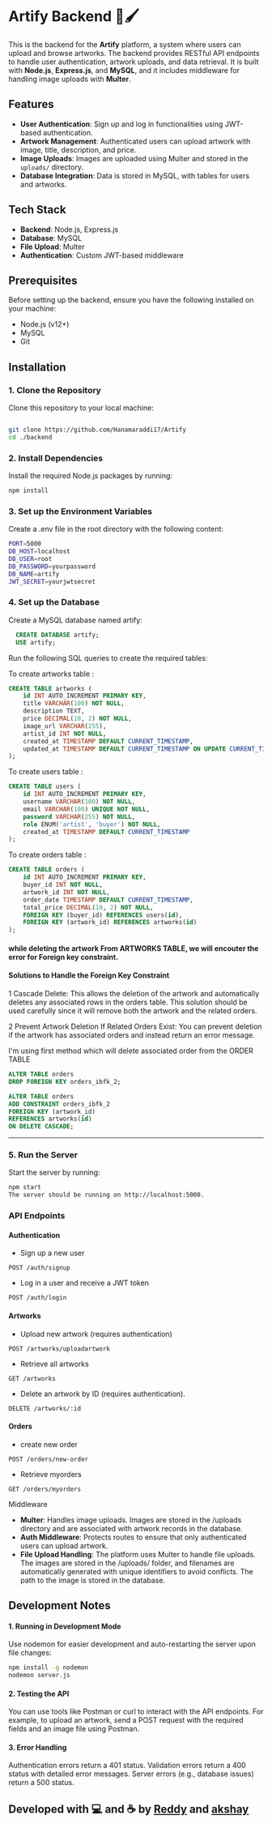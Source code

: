 # Artify Backend 🎨🖌️

This is the backend for the **Artify** platform, a system where users can upload and browse artworks. The backend provides RESTful API endpoints to handle user authentication, artwork uploads, and data retrieval. It is built with **Node.js**, **Express.js**, and **MySQL**, and it includes middleware for handling image uploads with **Multer**.

## Features

- **User Authentication**: Sign up and log in functionalities using JWT-based authentication.
- **Artwork Management**: Authenticated users can upload artwork with image, title, description, and price.
- **Image Uploads**: Images are uploaded using Multer and stored in the `uploads/` directory.
- **Database Integration**: Data is stored in MySQL, with tables for users and artworks.

## Tech Stack

- **Backend**: Node.js, Express.js
- **Database**: MySQL
- **File Upload**: Multer
- **Authentication**: Custom JWT-based middleware

## Prerequisites

Before setting up the backend, ensure you have the following installed on your machine:

- Node.js (v12+)
- MySQL
- Git

## Installation

### 1. Clone the Repository

Clone this repository to your local machine:

```bash

git clone https://github.com/Hanamaraddi17/Artify
cd ./backend
```

### 2. Install Dependencies

Install the required Node.js packages by running:

```bash
npm install
```

### 3. Set up the Environment Variables

Create a .env file in the root directory with the following content:

```bash
PORT=5000
DB_HOST=localhost
DB_USER=root
DB_PASSWORD=yourpassword
DB_NAME=artify
JWT_SECRET=yourjwtsecret
```

### 4. Set up the Database

Create a MySQL database named artify:

```sql
  CREATE DATABASE artify;
  USE artify;
```

Run the following SQL queries to create the required tables:

To create artworks table :

```sql
CREATE TABLE artworks (
    id INT AUTO_INCREMENT PRIMARY KEY,
    title VARCHAR(100) NOT NULL,
    description TEXT,
    price DECIMAL(10, 2) NOT NULL,
    image_url VARCHAR(255),
    artist_id INT NOT NULL,
    created_at TIMESTAMP DEFAULT CURRENT_TIMESTAMP,
    updated_at TIMESTAMP DEFAULT CURRENT_TIMESTAMP ON UPDATE CURRENT_TIMESTAMP
);
```

To create users table :

```sql
CREATE TABLE users (
    id INT AUTO_INCREMENT PRIMARY KEY,
    username VARCHAR(100) NOT NULL,
    email VARCHAR(100) UNIQUE NOT NULL,
    password VARCHAR(255) NOT NULL,
    role ENUM('artist', 'buyer') NOT NULL,
    created_at TIMESTAMP DEFAULT CURRENT_TIMESTAMP
);
```

To create orders table :

```sql
CREATE TABLE orders (
    id INT AUTO_INCREMENT PRIMARY KEY,
    buyer_id INT NOT NULL,
    artwork_id INT NOT NULL,
    order_date TIMESTAMP DEFAULT CURRENT_TIMESTAMP,
    total_price DECIMAL(10, 2) NOT NULL,
    FOREIGN KEY (buyer_id) REFERENCES users(id),
    FOREIGN KEY (artwork_id) REFERENCES artworks(id)
);
```

#### while deleting the artwork From ARTWORKS TABLE, we will encouter the error for Foreign key constraint. </br>

#### Solutions to Handle the Foreign Key Constraint

1 Cascade Delete: This allows the deletion of the artwork and automatically deletes any associated rows in the orders table. This solution should be used carefully since it will remove both the artwork and the related orders.

2 Prevent Artwork Deletion If Related Orders Exist: You can prevent deletion if the artwork has associated orders and instead return an error message.

I'm using first method which will delete associated order from the ORDER TABLE

```sql
ALTER TABLE orders
DROP FOREIGN KEY orders_ibfk_2;

ALTER TABLE orders
ADD CONSTRAINT orders_ibfk_2
FOREIGN KEY (artwork_id)
REFERENCES artworks(id)
ON DELETE CASCADE;
```

---

### 5. Run the Server

Start the server by running:

```bash
npm start
The server should be running on http://localhost:5000.
```

### API Endpoints

#### Authentication

- Sign up a new user

```text
POST /auth/signup
```

- Log in a user and receive a JWT token

```text
POST /auth/login
```

#### Artworks

- Upload new artwork (requires authentication)

```text
POST /artworks/uploadartwork
```

- Retrieve all artworks

```text
GET /artworks
```

- Delete an artwork by ID (requires authentication).

```text
DELETE /artworks/:id
```

#### Orders

- create new order

```text
POST /orders/new-order
```

- Retrieve myorders

```text
GET /orders/myorders
```

Middleware

>

- **Multer**: Handles image uploads. Images are stored in the /uploads directory and are associated with artwork records in the database.
- **Auth Middleware**: Protects routes to ensure that only authenticated users can upload artwork.
- **File Upload Handling**: The platform uses Multer to handle file uploads. The images are stored in the /uploads/ folder, and filenames are automatically generated with unique identifiers to avoid conflicts. The path to the image is stored in the database.

## Development Notes

#### 1. Running in Development Mode

Use nodemon for easier development and auto-restarting the server upon file changes:

```bash
npm install -g nodemon
nodemon server.js
```

#### 2. Testing the API

You can use tools like Postman or curl to interact with the API endpoints. For example, to upload an artwork,
send a POST request with the required fields and an image file using Postman.

#### 3. Error Handling

Authentication errors return a 401 status.
Validation errors return a 400 status with detailed error messages.
Server errors (e.g., database issues) return a 500 status.

## Developed with 💻 and ☕ by [Reddy](https://github.com/Hanamaraddi17/) and [akshay](https://github.com/AkahayKumarS)
